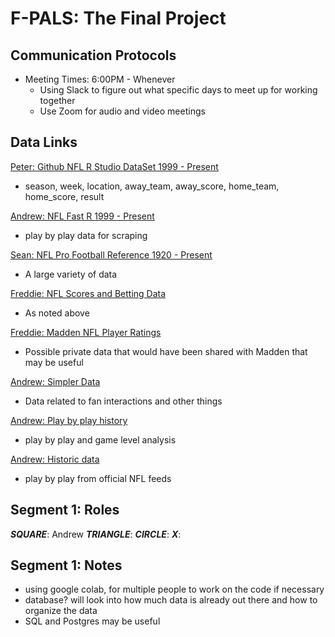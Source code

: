 # F-PALS: The Final Project

## Communication Protocols
* Meeting Times: 6:00PM - Whenever
  * Using Slack to figure out what specific days to meet up for working together
  * Use Zoom for audio and video meetings

## Data Links
[Peter: Github NFL R Studio DataSet 1999 - Present](http://www.habitatring.com/games.csv)
* season, week, location, away_team, away_score, home_team, home_score, result

[Andrew: NFL Fast R 1999 - Present](https://www.nflfastr.com/)
* play by play data for scraping

[Sean: NFL Pro Football Reference 1920 - Present](https://www.pro-football-reference.com/years/)
* A large variety of data

[Freddie: NFL Scores and Betting Data](https://www.kaggle.com/tobycrabtree/nfl-scores-and-betting-data)
* As noted above

[Freddie: Madden NFL Player Ratings](https://www.kaggle.com/dtrade84/madden-21-player-ratings)
* Possible private data that would have been shared with Madden that may be useful

[Andrew: Simpler Data](https://www.statista.com/topics/963/national-football-league/#dossierKeyfigures)
* Data related to fan interactions and other things

[Andrew: Play by play history](https://github.com/maksimhorowitz/nflscrapR)
* play by play and game level analysis

[Andrew: Historic data](https://github.com/derek-adair/nflgame)
* play by play from official NFL feeds

## Segment 1: Roles
__*SQUARE*__: Andrew
__*TRIANGLE*__:
__*CIRCLE*__:
__*X*__:

## Segment 1: Notes
* using google colab, for multiple people to work on the code if necessary
* database? will look into how much data is already out there and how to organize the data
* SQL and Postgres may be useful

